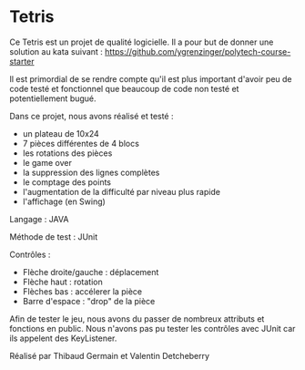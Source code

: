 # Tetris


Ce Tetris est un projet de qualité logicielle. Il a pour but de donner une solution au kata suivant :
https://github.com/ygrenzinger/polytech-course-starter

Il est primordial de se rendre compte qu'il est plus important d'avoir peu de code testé et fonctionnel que beaucoup de code non testé et  potentiellement bugué.

Dans ce projet, nous avons réalisé et testé :
- un plateau de 10x24
- 7 pièces différentes de 4 blocs
- les rotations des pièces
- le game over
- la suppression des lignes complètes
- le comptage des points
- l'augmentation de la difficulté par niveau plus rapide
- l'affichage (en Swing)

Langage : JAVA

Méthode de test : JUnit


Contrôles :
- Flèche droite/gauche : déplacement
- Flèche haut : rotation
- Flèches bas : accélerer la pièce
- Barre d'espace : "drop" de la pièce


Afin de tester le jeu, nous avons du passer de nombreux attributs et fonctions en public.
Nous n'avons pas pu tester les contrôles avec JUnit car ils appelent des KeyListener.


Réalisé par Thibaud Germain et Valentin Detcheberry
